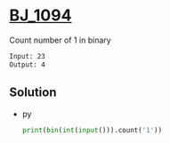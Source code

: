 # [BJ_1094](https://acmicpc.net/problem/1094)

Count number of 1 in binary

```txt
Input: 23
Output: 4
```

## Solution

* py

  ```py
  print(bin(int(input())).count('1'))
  ```

